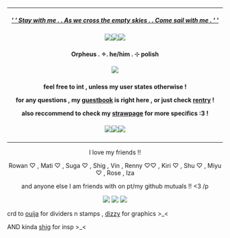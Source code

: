 ***
<h5 align="center">
  
[' ' Stay with me . . As we cross the empty skies . . Come sail with me . ' '](https://open.spotify.com/track/4FEr6dIdH6EqLKR0jB560J?si=0b0166967c964821)
<h5 align="center">
<img src="https://watermelon.crd.co/assets/images/gallery16/f423841a.gif?v=2a41aca3"/><img src="https://watermelon.crd.co/assets/images/gallery16/f423841a.gif?v=2a41aca3"/><img src="https://watermelon.crd.co/assets/images/gallery16/f423841a.gif?v=2a41aca3"/>
</h5>  

<h4 align="center">
Orpheus . ✧. he/him . ⊹ polish
</h4> 
<h5 align="center">
<img src="https://media.discordapp.net/attachments/1010223180603994204/1207352965560799242/tumblr_f4e8a8b3ccbf121db0948722d7b846f9_c33e23fd_1280_1_1.png?ex=65df5612&is=65cce112&hm=d676cf3fcd0efd89b2e9cfd2389248c24426856e3acc34a86b7e31541c1022e2&=&format=webp&quality=lossless"/>
</h5>  
<h4 align="center">

feel free to int , unless my user states otherwise !

for any questions , my [guestbook](https://ovrpheus.123guestbook.com/) is right here , or just check [rentry](https://rentry.co/biilian) !

also reccommend to check my [strawpage](https://wipyay.straw.page/) for more specifics :3 !
</h4> 

<h5 align="center">
<img src="https://watermelon.crd.co/assets/images/gallery16/f423841a.gif?v=2a41aca3"/><img src="https://watermelon.crd.co/assets/images/gallery16/f423841a.gif?v=2a41aca3"/><img src="https://watermelon.crd.co/assets/images/gallery16/f423841a.gif?v=2a41aca3"/>
</h5>  

***
<p align = "center">
I love my friends !!
<p>
<p align = "center">
Rowan ♡ , Mati ♡ , Suga ♡ , Shig , Vin , Renny ♡♡ , Kiri ♡ , Shu ♡ , Miyu ♡ , Rose , Iza 
<p>
<p align = "center">
and anyone else I am friends with on pt/my github mutuals !! <3 /p
<p>
<p align ="center">
<img src="https://64.media.tumblr.com/2553005e49eb0c87e3dbfabfe19de491/2aad1041637130ed-cf/s250x400/f565e7890016a0c387d9251c55d632b6a991bb9c.gifv"/> <img src="https://ouija.crd.co/assets/images/gallery14/22362e06.gif?v=b8c53f22"/> <img src="https://64.media.tumblr.com/2553005e49eb0c87e3dbfabfe19de491/2aad1041637130ed-cf/s250x400/f565e7890016a0c387d9251c55d632b6a991bb9c.gifv"/>
</p>

crd to [ouija](https://ouija.crd.co/#) for dividers n stamps , [dizzy](https://www.tumblr.com/dizzy-lights) for graphics >_<

AND kinda [shig](https://github.com/neuvilIette) for insp >_<

